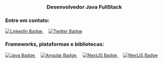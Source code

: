<h3 align="center">Desenvolvedor Java FullStack</h3>

<h3 align="left">Entre em contato:</h3>
<div id="badges">
  <a href="https://linkedin.com/in/samuellralph">
    <img src="https://img.shields.io/badge/LinkedIn-blue?style=for-the-badge&logo=linkedin&logoColor=white" alt="LinkedIn Badge"/>
  </a>
  &nbsp;&nbsp;&nbsp;
  <a href="https://twitter.com/samuellralph">
    <img src="https://img.shields.io/badge/Twitter-blue?style=for-the-badge&logo=twitter&logoColor=white" alt="Twitter Badge"/>
  </a>
</div>
</n>

<h3 align="left">Frameworks, plataformas e bibliotecas:</h3>
<a href="https://twitter.com/samuellralph">
   <img src="https://img.shields.io/badge/java-%2302569B.svg?style=for-the-badge&logo=java&logoColor=white" alt="Java Badge"/>
</a>
 &nbsp;&nbsp;&nbsp;
<a href="https://twitter.com/samuellralph">
   <img src="https://img.shields.io/badge/angular-%23DD0031.svg?style=for-the-badge&logo=angular&logoColor=white" alt="Angular Badge"/>
</a>
 &nbsp;&nbsp;&nbsp;
<a href="https://twitter.com/samuellralph">
   <img src="https://img.shields.io/badge/Next-black?style=for-the-badge&logo=next.js&logoColor=white" alt="NextJS Badge"/>
</a>
&nbsp;&nbsp;&nbsp;
<a href="https://twitter.com/samuellralph">
   <img src="https://img.shields.io/badge/Flutter-1C1E24.svg?style=for-the-badge&logo=Flutter&logoColor=white" alt="NextJS Badge"/>
</a>
